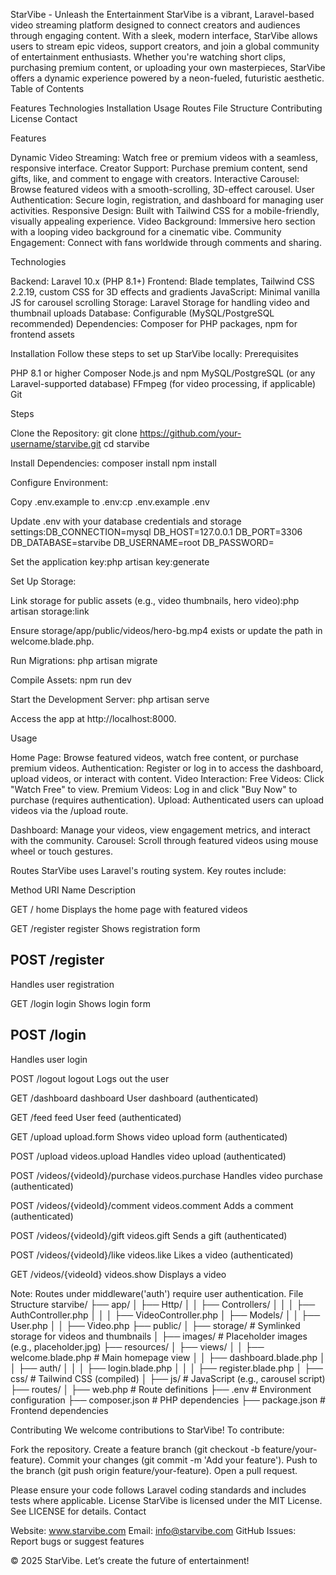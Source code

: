 StarVibe - Unleash the Entertainment
StarVibe is a vibrant, Laravel-based video streaming platform designed to connect creators and audiences through engaging content. With a sleek, modern interface, StarVibe allows users to stream epic videos, support creators, and join a global community of entertainment enthusiasts. Whether you're watching short clips, purchasing premium content, or uploading your own masterpieces, StarVibe offers a dynamic experience powered by a neon-fueled, futuristic aesthetic.
Table of Contents

Features
Technologies
Installation
Usage
Routes
File Structure
Contributing
License
Contact

Features

Dynamic Video Streaming: Watch free or premium videos with a seamless, responsive interface.
Creator Support: Purchase premium content, send gifts, like, and comment to engage with creators.
Interactive Carousel: Browse featured videos with a smooth-scrolling, 3D-effect carousel.
User Authentication: Secure login, registration, and dashboard for managing user activities.
Responsive Design: Built with Tailwind CSS for a mobile-friendly, visually appealing experience.
Video Background: Immersive hero section with a looping video background for a cinematic vibe.
Community Engagement: Connect with fans worldwide through comments and sharing.

Technologies

Backend: Laravel 10.x (PHP 8.1+)
Frontend: Blade templates, Tailwind CSS 2.2.19, custom CSS for 3D effects and gradients
JavaScript: Minimal vanilla JS for carousel scrolling
Storage: Laravel Storage for handling video and thumbnail uploads
Database: Configurable (MySQL/PostgreSQL recommended)
Dependencies: Composer for PHP packages, npm for frontend assets

Installation
Follow these steps to set up StarVibe locally:
Prerequisites

PHP 8.1 or higher
Composer
Node.js and npm
MySQL/PostgreSQL (or any Laravel-supported database)
FFmpeg (for video processing, if applicable)
Git

Steps

Clone the Repository:
git clone https://github.com/your-username/starvibe.git
cd starvibe


Install Dependencies:
composer install
npm install


Configure Environment:

Copy .env.example to .env:cp .env.example .env


Update .env with your database credentials and storage settings:DB_CONNECTION=mysql
DB_HOST=127.0.0.1
DB_PORT=3306
DB_DATABASE=starvibe
DB_USERNAME=root
DB_PASSWORD=


Set the application key:php artisan key:generate




Set Up Storage:

Link storage for public assets (e.g., video thumbnails, hero video):php artisan storage:link


Ensure storage/app/public/videos/hero-bg.mp4 exists or update the path in welcome.blade.php.


Run Migrations:
php artisan migrate


Compile Assets:
npm run dev


Start the Development Server:
php artisan serve

Access the app at http://localhost:8000.


Usage

Home Page: Browse featured videos, watch free content, or purchase premium videos.
Authentication: Register or log in to access the dashboard, upload videos, or interact with content.
Video Interaction:
Free Videos: Click "Watch Free" to view.
Premium Videos: Log in and click "Buy Now" to purchase (requires authentication).
Upload: Authenticated users can upload videos via the /upload route.


Dashboard: Manage your videos, view engagement metrics, and interact with the community.
Carousel: Scroll through featured videos using mouse wheel or touch gestures.

Routes
StarVibe uses Laravel's routing system. Key routes include:



Method
URI
Name
Description



GET
/
home
Displays the home page with featured videos


GET
/register
register
Shows registration form


POST
/register
-
Handles user registration


GET
/login
login
Shows login form


POST
/login
-
Handles user login


POST
/logout
logout
Logs out the user


GET
/dashboard
dashboard
User dashboard (authenticated)


GET
/feed
feed
User feed (authenticated)


GET
/upload
upload.form
Shows video upload form (authenticated)


POST
/upload
videos.upload
Handles video upload (authenticated)


POST
/videos/{videoId}/purchase
videos.purchase
Handles video purchase (authenticated)


POST
/videos/{videoId}/comment
videos.comment
Adds a comment (authenticated)


POST
/videos/{videoId}/gift
videos.gift
Sends a gift (authenticated)


POST
/videos/{videoId}/like
videos.like
Likes a video (authenticated)


GET
/videos/{videoId}
videos.show
Displays a video


Note: Routes under middleware('auth') require user authentication.
File Structure
starvibe/
├── app/
│   ├── Http/
│   │   ├── Controllers/
│   │   │   ├── AuthController.php
│   │   │   ├── VideoController.php
│   ├── Models/
│   │   ├── User.php
│   │   ├── Video.php
├── public/
│   ├── storage/           # Symlinked storage for videos and thumbnails
│   ├── images/            # Placeholder images (e.g., placeholder.jpg)
├── resources/
│   ├── views/
│   │   ├── welcome.blade.php  # Main homepage view
│   │   ├── dashboard.blade.php
│   │   ├── auth/
│   │   │   ├── login.blade.php
│   │   │   ├── register.blade.php
│   ├── css/               # Tailwind CSS (compiled)
│   ├── js/                # JavaScript (e.g., carousel script)
├── routes/
│   ├── web.php            # Route definitions
├── .env                   # Environment configuration
├── composer.json          # PHP dependencies
├── package.json           # Frontend dependencies

Contributing
We welcome contributions to StarVibe! To contribute:

Fork the repository.
Create a feature branch (git checkout -b feature/your-feature).
Commit your changes (git commit -m 'Add your feature').
Push to the branch (git push origin feature/your-feature).
Open a pull request.

Please ensure your code follows Laravel coding standards and includes tests where applicable.
License
StarVibe is licensed under the MIT License. See LICENSE for details.
Contact

Website: www.starvibe.com
Email: info@starvibe.com
GitHub Issues: Report bugs or suggest features

© 2025 StarVibe. Let’s create the future of entertainment!
